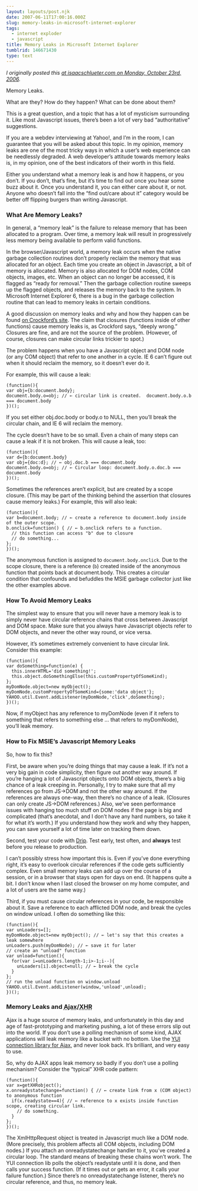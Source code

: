 ```yaml
---
layout: layouts/post.njk
date: 2007-06-11T17:00:16.000Z
slug: memory-leaks-in-microsoft-internet-explorer
tags:
  - internet exploder
  - javascript
title: Memory Leaks in Microsoft Internet Explorer
tumblrid: 146671430
type: text
---
```

<p><cite>I originally posted this <a href="http://isaacschlueter.com/2006/10/msie-memory-leaks/">at isaacschlueter.com on Monday, October 23rd, 2006</a>.</cite></p>

<p>Memory Leaks.</p>

<p>What are they?  How do they happen?  What can be done about them?</p>

<p>This is a great question, and a topic that has a lot of mysticism surrounding it.  Like most Javascript issues, there&rsquo;s been a lot of very bad &ldquo;authoritative&rdquo; suggestions.</p>

<p>If you are a webdev interviewing at Yahoo!, and I&rsquo;m in the room, I can guarantee that you will be asked about this topic.  In my opinion, memory leaks are one of the most tricky ways in which a user&rsquo;s web experience can be needlessly degraded.  A web developer&rsquo;s attitude towards memory leaks is, in my opinion, one of the best indicators of their worth in this field.</p>

<p>Either you understand what a memory leak is and how it happens, or you don&rsquo;t.  If you don&rsquo;t, that&rsquo;s fine, but it&rsquo;s time to find out once you hear some buzz about it.  Once you understand it, you can either care about it, or not.  Anyone who doesn&rsquo;t fall into the &ldquo;find out/care about it&rdquo; category would be better off flipping burgers than writing Javascript.</p>

<!--more-->

<h3>What Are Memory Leaks?</h3>

<p>In general, a &ldquo;memory leak&rdquo; is the failure to release memory that has been allocated to a program.  Over time, a memory leak will result in progressively less memory being available to perform valid functions.</p>

<p>In the browser/Javascript world, a memory leak occurs when the native garbage collection routines don&rsquo;t properly reclaim the memory that was allocated for an object.  Each time you create an object in Javascript, a bit of memory is allocated.  Memory is also allocated for DOM nodes, COM objects, images, etc.  When an object can no longer be accessed, it is flagged as &ldquo;ready for removal.&rdquo;  Then the garbage collection routine sweeps up the flagged objects, and releases the memory back to the system.  In Microsoft Internet Explorer 6, there is a bug in the garbage collection routine that can lead to memory leaks in certain conditions.</p>

<p>A good discussion on memory leaks and why and how they happen can be found <a href="http://www.crockford.com/javascript/memory/leak.html">on Crockford&rsquo;s site</a>.  The claim that closures (functions inside of other functions) cause memory leaks is, as Crockford says, &ldquo;deeply wrong.&rdquo;  Closures are fine, and are not the source of the problem.  (However, of course, closures can make circular links trickier to spot.)</p>

<p>The problem happens when you have a Javascript object and DOM node (or any COM object) that refer to one another in a cycle.  IE 6 can&rsquo;t figure out when it should reclaim the memory, so it doesn&rsquo;t ever do it.</p>

<p>For example, this will cause a leak:</p>

<p><code class="block">(function(){
var obj={b:document.body};
document.body.o=obj; // ← circular link is created.  document.body.o.b === document.body
})();</code></p>

<p>If you set either obj.doc.body or body.o to NULL, then you&rsquo;ll break the circular chain, and IE 6 will reclaim the memory.</p>

<p>The cycle doesn&rsquo;t have to be so small.  Even a chain of many steps can cause a leak if it is not broken.  This will cause a leak, too:</p>

<p><code class="block">(function(){
var d={b:document.body}
var obj={doc:d}; // ← obj.doc.b === document.body
document.body.o=obj; // ← Circular loop: document.body.o.doc.b === document.body
})();</code></p>

<p>Sometimes the references aren&rsquo;t explicit, but are created by a scope closure.  (This may be part of the thinking behind the assertion that closures cause memory leaks.)  For example, this will also leak:</p>

<p><code class="block">(function(){
var b=document.body; // ← create a reference to document.body inside of the outer scope.
b.onclick=function() { // ← b.onclick refers to a function.
  // this function can access "b" due to closure
  // do something...
};
})();</code></p>

<p>The anonymous function is assigned to <code>document.body.onclick</code>.  Due to the scope closure, there is a reference (<code>b</code>) created inside of the anonymous function that points back at document.body.  This creates a circular condition that confounds and befuddles the MSIE garbage collector just like the other examples above.</p>

<h3>How To Avoid Memory Leaks</h3>

<p>The simplest way to ensure that you will never have a memory leak is to simply never have circular reference chains that cross between Javascript and DOM space.  Make sure that you always have Javascript objects refer to DOM objects, and never the other way round, or vice versa.</p>

<p>However, it&rsquo;s sometimes extremely convenient to have circular link.  Consider this example:</p>

<p><code class="block">(function(){
var doSomething=function(e) {
  this.innerHTML='did something!';
  this.object.doSomethingElse(this.customPropertyOfSomeKind);
};
myDomNode.object=new myObject();
myDomNode.customPropertyOfSomeKind={some:'data object'};
YAHOO.util.Event.addListener(myDomNode,'click',doSomething);
})();</code></p>

<p>Now, if myObject has any reference to myDomNode (even if it refers to something that refers to something else &hellip; that refers to myDomNode), you&rsquo;ll leak memory.</p>

<h3>How to Fix MSIE&rsquo;s Javascript Memory Leaks</h3>

<p>So, how to fix this?</p>

<p>First, be aware when you&rsquo;re doing things that may cause a leak.  If it&rsquo;s not a very big gain in code simplicity, then figure out another way around.  If you&rsquo;re hanging a lot of Javascript objects onto DOM objects, there&rsquo;s a big chance of a leak creeping in.  Personally, I try to make sure that all my references go from JS→DOM and not the other way around.  If the references are always one-way, then there&rsquo;s no chance of a leak.  (Closures can only create JS→DOM references.)  Also, we&rsquo;ve seen performance issues with hanging too much stuff on DOM nodes if the page is big and complicated (that&rsquo;s anecdotal, and I don&rsquo;t have any hard numbers, so take it for what it&rsquo;s worth.)
If you understand how they work and why they happen, you can save yourself a lot of time later on tracking them down.</p>

<p>Second, test your code with <a href="http://outofhanwell.com/ieleak/index.php?title=Main_Page">Drip</a>.  Test early, test often, and <strong>always</strong> test before you release to production.</p>

<p>I can&rsquo;t possibly stress how important this is.  Even if you&rsquo;ve done everything right, it&rsquo;s easy to overlook circular references if the code gets sufficiently complex.  Even small memory leaks can add up over the course of a session, or in a browser that stays open for days on end.  (It happens quite a bit.  I don&rsquo;t know when I last closed the browser on my home computer, and a lot of users are the same way.)</p>

<p>Third, if you must cause circular references in your code, be responsible about it.  Save a reference to each afflicted DOM node, and break the cycles on window unload.  I often do something like this:</p>

<p><code class="block">(function(){
var unLoaders=[];
myDomNode.object=new myObject(); // ← let's say that this creates a leak somewhere
unLoaders.push(myDomNode); // ← save it for later
// create an "unload" function
var unload=function(){
  for(var i=unLoaders.length-1;i&gt;-1;i--){
    unLoaders[i].object=null; // ← break the cycle
  }
};
// run the unload function on window.unload
YAHOO.util.Event.addListener(window,'unload',unload);
})();</code></p>

<h3>Memory Leaks and <acronym title="Asynchronous Javascript And Xml">Ajax</acronym>/<acronym title="XmlHttpRequest">XHR</acronym></h3>

<p>Ajax is a huge source of memory leaks, and unfortunately in this day and age of fast-prototyping and marketing pushing, a lot of these errors slip out into the world.  If you don&rsquo;t use a polling mechanism of some kind, AJAX applications will leak memory like a bucket with no bottom.  Use the <a href="http://developer.yahoo.com/yui/connection/">YUI connection library for Ajax</a>, and never look back.  It&rsquo;s brilliant, and very easy to use.</p>

<p>So, why do AJAX apps leak memory so badly if you don&rsquo;t use a polling mechanism?  Consider the &ldquo;typical&rdquo; XHR code pattern:</p>

<p><code class="block">(function(){
var x=getXHRobject();
x.onreadystatechange=function() { // ← create link from x (COM object) to anonymous function
  if(x.readystate==4){ // ← reference to x exists inside function scope, creating circular link.
    // do something.
  }
};
})();</code></p>

<p>The XmlHttpRequest object is treated in Javascript much like a DOM node.  (More precisely, this problem affects all COM objects, including DOM nodes.)  If you attach an onreadystatechange handler to it, you&rsquo;ve created a circular loop.  The standard means of breaking these chains won&rsquo;t work.  The YUI connection lib polls the object&rsquo;s readystate until it is done, and then calls your success function.  (If it times out or gets an error, it calls your failure function.)  Since there&rsquo;s no onreadystatechange listener, there&rsquo;s no circular reference, and thus, no memory leak.</p>
